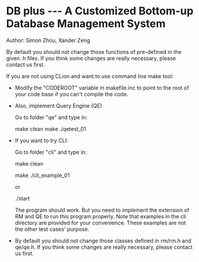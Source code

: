 # DB plus --- A Customized Bottom-up Database Management System

Author: Simon Zhou, Xander Zeng

By default you should not change those functions of pre-defined in the given .h files.
If you think some changes are really necessary, please contact us first.

If you are not using CLion and want to use command line make tool:

 - Modify the "CODEROOT" variable in makefile.inc to point to the root
  of your code base if you can't compile the code.

- Also, implement Query Engine (QE)


   Go to folder "qe" and type in:

    make clean
    make
    ./qetest_01

- If you want to try CLI:

   Go to folder "cli" and type in:
   
   make clean

   make
   ./cli_example_01
   
   or
   
   ./start
   
   The program should work. But you need to implement the extension of RM and QE to run this program properly. Note that examples in the cli directory are provided for your convenience. These examples are not the other test cases' purpose.


- By default you should not change those classes defined in rm/rm.h and qe/qe.h. If you think some changes are really necessary, please contact us first.

